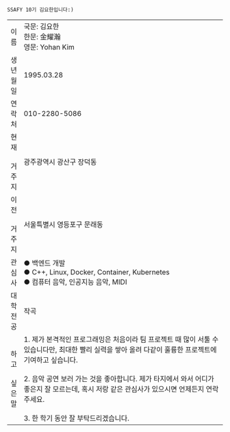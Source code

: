 ```
SSAFY 10기 김요한입니다:)
```

|||
|:-:|:-|
|이<br>름| 국문: 김요한<br>한문: 金耀瀚<br>영문: Yohan Kim|
|생<br>년<br>월<br>일|1995.03.28|
|연<br>락<br>처|010-2280-5086|
|현<br>재<br><br>거<br>주<br>지|광주광역시 광산구 장덕동|
|이<br>전<br><br>거<br>주<br>지|서울특별시 영등포구 문래동|
|관<br>심<br>사| ● 백엔드 개발<br>● C++, Linux, Docker, Container, Kubernetes<br> ● 컴퓨터 음악, 인공지능 음악, MIDI
|대<br>학<br>전<br>공| 작곡 |
|하<br>고<br><br>싶<br>은<br>말| 1. 제가 본격적인 프로그래밍은 처음이라 팀 프로젝트 때 많이 서툴 수 있습니다만, 최대한 빨리 실력을 쌓아 올려 다같이 훌륭한 프로젝트에 기여하고 싶습니다.<br><br> 2. 음악 공연 보러 가는 것을 좋아합니다. 제가 타지에서 와서 어디가 좋은지 잘 모르는데, 혹시 저랑 같은 관심사가 있으시면 언제든지 연락 주세요.<br><br>3. 한 학기 동안 잘 부탁드리겠습니다.